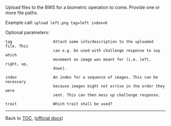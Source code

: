 Upload files to the BWS for a biometric operation to come. Provide one or more
file paths.

Example call: `upload left.png tag=left index=0`


Optional parameters:

    tag                  Attach some info/description to the uploaded file. This
                         can e.g. be used with challenge response to say which
                         movement an image was meant for (i.e. left, right, up,
                         down).

    index                An index for a sequence of images. This can be necessary
                         because images might not arrive in the order they were
                         sent. This can then mess up challenge response.

    trait                Which trait shall be used?

---

Back to [TOC](./toc.md), ([official docs](https://developer.bioid.com/bwsreference/web-api/web-upload-api))